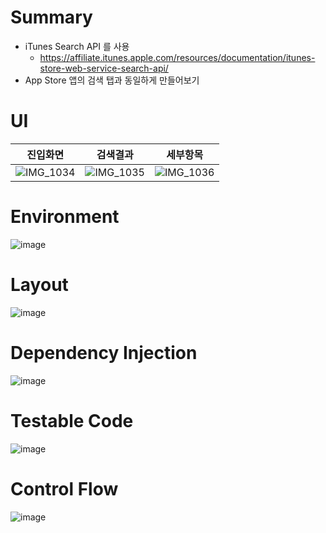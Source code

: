 # Summary
- iTunes Search API 를 사용
  - https://affiliate.itunes.apple.com/resources/documentation/itunes-store-web-service-search-api/
- App Store 앱의 검색 탭과 동일하게 만들어보기


# UI
진입화면|검색결과|세부항목
---|---|---
![IMG_1034](https://user-images.githubusercontent.com/30424849/159035573-2ca5df7d-9c43-41f9-b87b-9aa9d216eaf0.PNG)|![IMG_1035](https://user-images.githubusercontent.com/30424849/159035644-8a594fce-b2ce-4417-a558-9472773ebb01.PNG)|![IMG_1036](https://user-images.githubusercontent.com/30424849/159035684-7eb23c49-1198-4673-a1b2-8f9b2a43dce7.PNG)


# Environment
![image](https://user-images.githubusercontent.com/30424849/160108709-825da17f-591b-4ce2-9ffe-afae88417899.png)


# Layout
![image](https://user-images.githubusercontent.com/30424849/160108773-d1474889-6ff9-4e8d-95b8-c4d9cb48123b.png)


# Dependency Injection
![image](https://user-images.githubusercontent.com/30424849/160108854-da8da231-a3fa-4a70-ab50-6c34975c61f8.png)


# Testable Code
![image](https://user-images.githubusercontent.com/30424849/160108910-abcd90e8-49d0-4642-a70c-b65af92dc10c.png)


# Control Flow
![image](https://user-images.githubusercontent.com/30424849/160108946-73d83005-6658-451a-b453-4e84bc53754c.png)
